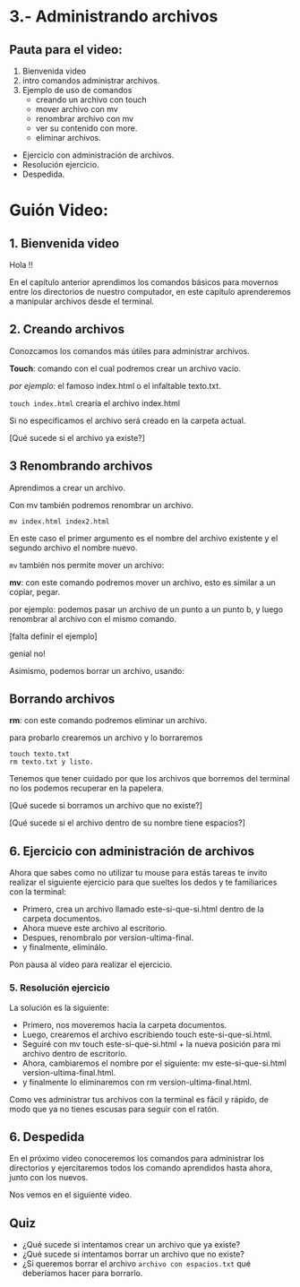 # 3.- Administrando archivos

## Pauta para el video:

1. Bienvenida video
2. intro comandos administrar archivos.
3. Ejemplo de uso de comandos
	- creando un archivo con touch
	- mover archivo con mv
	- renombrar archivo con mv
	- ver su contenido con more.
	- eliminar archivos.
- Ejercicio con administración de archivos.
- Resolución ejercicio.
- Despedida.

# Guión Video:

## 1. Bienvenida video

Hola !!

En el capítulo anterior aprendimos los comandos básicos para movernos entre los directorios de nuestro computador, en este capítulo aprenderemos a manipular archivos desde el terminal.

## 2. Creando archivos

Conozcamos los comandos más útiles para administrar archivos.

**Touch**: comando con el cual podremos crear un archivo vacío. 

*por ejemplo:* el famoso index.html o el infaltable texto.txt.

`touch index.html` crearía el archivo index.html

Si no especificamos el archivo será creado en la carpeta actual.

[Qué sucede si el archivo ya existe?]

## 3 Renombrando archivos
Aprendimos a crear un archivo.

Con mv también podremos renombrar un archivo.

`mv index.html index2.html`

En este caso el primer argumento es el nombre del archivo existente y el segundo archivo
el nombre nuevo.

`mv` también nos permite mover un archivo:

**mv**: con este comando podremos mover un archivo, esto es similar a un copiar, pegar.

por ejemplo: podemos pasar un archivo de un punto a un punto b, y luego renombrar al archivo con el mismo comando.

[falta definir el ejemplo] 

genial no!

Asimismo, podemos borrar un archivo, usando:

## Borrando archivos
**rm**: con este comando podremos eliminar un archivo. 

para probarlo crearemos un archivo y lo borraremos

```
touch texto.txt 
rm texto.txt y listo.
```

Tenemos que tener cuidado por que los archivos que borremos del terminal no los podemos recuperar en la papelera.

[Qué sucede si borramos un archivo que no existe?]

[Qué sucede si el archivo dentro de su nombre tiene espacios?]

## 6. Ejercicio con administración de archivos

Ahora que sabes como no utilizar tu mouse para estás tareas te invito realizar el siguiente ejercicio para que sueltes los dedos y te familiarices con la terminal:

- Primero, crea un archivo llamado este-si-que-si.html dentro de la carpeta documentos.
- Ahora mueve este archivo al escritorio.
- Despues, renombralo por version-ultima-final.
- y finalmente, eliminálo.

Pon pausa al video para realizar el ejercicio.


### 5. Resolución ejercicio

La solución es la siguiente:

- Primero, nos moveremos hacia la carpeta documentos.
- Luego, crearemos el archivo escribiendo touch este-si-que-si.html.
- Seguiré con mv touch este-si-que-si.html + la nueva posición para mi archivo dentro de escritorio.
- Ahora, cambiaremos el nombre por el siguiente: mv este-si-que-si.html version-ultima-final.html.
- y finalmente lo eliminaremos con rm version-ultima-final.html.

Como ves administrar tus archivos con la terminal es fácil y rápido, de modo que ya no tienes escusas para seguir con el ratón.

## 6. Despedida

En el próximo video conoceremos los comandos para administrar los directorios y ejercitaremos todos los comando aprendidos hasta ahora, junto con los nuevos.

Nos vemos en el siguiente video.

## Quiz

- ¿Qué sucede si intentamos crear un archivo que ya existe?
- ¿Qué sucede si intentamos borrar un archivo que no existe?
- ¿Si queremos borrar el archivo `archivo con espacios.txt` qué deberíamos hacer para borrarlo.
